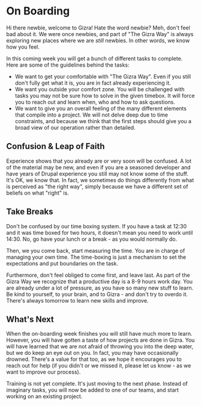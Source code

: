 # On Boarding

Hi there newbie, welcome to Gizra! Hate the word newbie? 
Meh, don't feel bad about it. We were once newbies, and part of "The Gizra Way" is always exploring new places where we are *still* newbies. In other words, we know how you feel.

In this coming week you will get a bunch of different tasks to complete. Here are some of the guidelines behind the tasks:

* We want to get your comfortable with "The Gizra Way". Even if you still don't fully get what it is, you are in fact already experiencing it.
* We want you outside your comfort zone. You will be challenged with tasks you may not be sure how to solve in the given timebox. It will force you to reach out and learn when, who and how to ask questions.
* We want to give you an overall feeling of the many different elements that compile into a project. We will not delve deep due to time constraints, and because we think that the first steps should give you a broad
view of our operation rather than detailed.

## Confusion & Leap of Faith

Experience shows that you already are or very soon will be confused. A lot of the material may be new, and even if you are a seasoned developer and have years of Drupal experience you still may not know some of the stuff. It's OK, we know that. In fact, we sometimes do things differently from what is perceived as "the right way", simply because we have a different set of beliefs on what "right" is.

## Take Breaks

Don't be confused by our time boxing system. If you have a task at 12:30 and it was time boxed for two hours, it doesn't mean you need to work until 14:30. No, go have your lunch or a break - as you would normally do.

Then, we you come back, start measuring the time. You are in charge of managing your own time. The time-boxing is just a mechanism to set the expectations and put boundaries on the task.

Furthermore, don't feel obliged to come first, and leave last. As part of the Gizra Way we recognize that a productive day is a 8-9 hours work day. 
You are already under a lot of pressure, as you have so many new stuff to learn. Be kind to yourself, to your brain, and to Gizra - and don't try to overdo it. There's always tomorrow to learn new skills and improve.

## What's Next

When the on-boarding week finishes you will still have much more to learn. However, you will have gotten a taste of how projects are done in Gizra.
You will have learned that we are not afraid of throwing you into the deep water, but we do keep an eye out on you. In fact, you may have occasionally drowned. There's a value for that too, as we hope it encourages you to reach out for help (if you didn't or we missed it, please let us know - as we want to improve our process).

Training is not yet complete. It's just moving to the next phase. Instead of imaginary tasks, you will now be added to one of our teams, and start working on an existing project.


